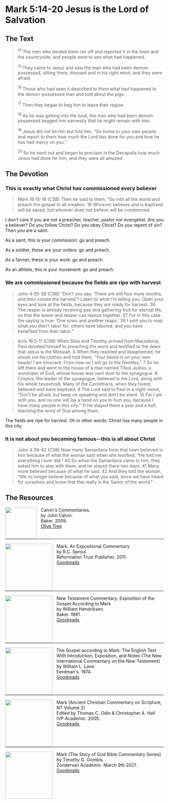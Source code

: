 # Mark 5:14-20	Jesus is the Lord of Salvation

## The Text

><sup> 14 </sup> The men who tended them ran off and reported it in the town and the countryside, and people went to see what had happened. 
>
><sup> 15 </sup> They came to Jesus and saw the man who had been demon-possessed, sitting there, dressed and in his right mind; and they were afraid. 
>
><sup> 16 </sup> Those who had seen it described to them what had happened to the demon-possessed man and told about the pigs. 
>
><sup> 17 </sup> Then they began to beg him to leave their region. 
>
><sup> 18 </sup> As he was getting into the boat, the man who had been demon-possessed begged him earnestly that he might remain with him. 
>
><sup> 19 </sup> Jesus did not let him but told him, “Go home to your own people, and report to them how much the Lord has done for you and how he has had mercy on you.” 
>
><sup> 20 </sup> So he went out and began to proclaim in the Decapolis how much Jesus had done for him, and they were all amazed. 

## The Devotion

### This is exactly what Christ has commissioned every believer

>Mark 16:15-16 (CSB) Then he said to them, “Go into all the world and preach the gospel to all creation. 16 Whoever believes and is baptized will be saved, but whoever does not believe will be condemned.

I don't care if you are not a preacher, teacher, pastor nor evangelist. Are you a believer? Do you follow Christ? Do you obey Christ? Do you repent of sin? Then you are a saint.

As a saint, this is your commission: go and preach.

As a soldier, these are your orders: go and preach.

As a farmer, these is your work: go and preach.

As an athlete, this is your movement: go and preach.

### We are commissioned because the fields are ripe with harvest

>John 4:35-38 (CSB) “Don’t you say, ‘There are still four more months, and then comes the harvest’? Listen to what I’m telling you: Open your eyes and look at the fields, because they are ready for harvest. 36 The reaper is already receiving pay and gathering fruit for eternal life, so that the sower and reaper can rejoice together. 37 For in this case the saying is true: ‘One sows and another reaps.’ 38 I sent you to reap what you didn’t labor for; others have labored, and you have benefited from their labor.”

>Acts 18:5-11 (CSB) When Silas and Timothy arrived from Macedonia, Paul devoted himself to preaching the word and testified to the Jews that Jesus is the Messiah. 6 When they resisted and blasphemed, he shook out his clothes and told them, “Your blood is on your own heads! I am innocent. From now on I will go to the Gentiles.” 7 So he left there and went to the house of a man named Titius Justus, a worshiper of God, whose house was next door to the synagogue. 8 Crispus, the leader of the synagogue, believed in the Lord, along with his whole household. Many of the Corinthians, when they heard, believed and were baptized. 9 The Lord said to Paul in a night vision, “Don’t be afraid, but keep on speaking and don’t be silent. 10 For I am with you, and no one will lay a hand on you to hurt you, because I have many people in this city.” 11 He stayed there a year and a half, teaching the word of God among them.

The fields are ripe for harvest. Oh in other words: Christ has many people in this city.

### It is not about you becoming famous--this is all about Christ

>John 4:39-42 (CSB) Now many Samaritans from that town believed in him because of what the woman said when she testified, “He told me everything I ever did.” 40 So when the Samaritans came to him, they asked him to stay with them, and he stayed there two days. 41 Many more believed because of what he said. 42 And they told the woman, “We no longer believe because of what you said, since we have heard for ourselves and know that this really is the Savior of the world.”

## The Resources

<p style="clear:both;">

<img src="/images/commentary-calvin-set-portrait.jpg" align="left" width="100" style="padding-right: 10px" />Calvin's Commentaries.  
by John Calvin.  
Baker. 2009.  
[Olive Tree](https://www.olivetree.com/store/product.php?productid=17517)

<p style="clear:both;">

---

<img src="/images/commentary-mark-sproul.jpg" align="left" width="150" style="padding-right: 10px" />Mark: An Expositional Commentary  
by R.C. Sproul.  
Reformation Trust Publisher. 2011.  
[Goodreads](https://www.goodreads.com/book/show/13329901-mark?ac=1&from_search=true&qid=AjPCOwNAXj&rank=1)

<p style="clear:both;">

---

<img src="/images/commentary-mark-hendriksen.jpg" align="left" width="150" style="padding-right: 10px" />New Testament Commentary: Exposition of the Gospel According to Mark  
by William Hendriksen.  
Baker. 1981.  
[Goodreads](https://www.goodreads.com/book/show/2365098.Mark)

<p style="clear:both;">

---

<img src="/images/commentary-mark-lane.jpg" align="left" width="150" style="padding-right: 10px" />The Gospel according to Mark: The English Text With Introduction, Exposition, and Notes (The New International Commentary on the New Testament)  
by William L. Lane.  
Eerdman's. 1974.  
[Goodreads](https://www.goodreads.com/book/show/978619.The_Gospel_of_Mark?from_search=true&from_srp=true&qid=UOUMUiJ7z4&rank=2)

<p style="clear:both;">

---

<img src="/images/commentary-mark-oden.jpg" align="left" width="150" style="padding-right: 10px" />Mark (Ancient Christian Commentary on Scripture, NT Volume 2)  
Edited by Thomas C. Odin & Christopher A. Hall  
IVP Academic. 2005.  
[Goodreads](https://www.goodreads.com/book/show/33015669-mark)

<p style="clear:both;">

---

<img src="/images/commentary-mark-gombis.jpg" align="left" width="150" style="padding-right: 10px" />Mark (The Story of God Bible Commentary Series)  
by Timothy G. Gombis.   
Zondervan Academic. March 9th 2021.  
[Goodreads](https://www.goodreads.com/book/show/54287613-mark)

<p style="clear:both;">
